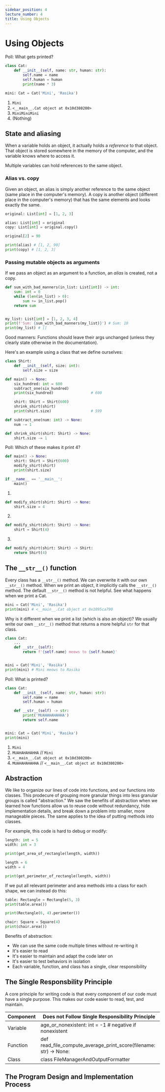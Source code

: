 ```yaml
---
sidebar_position: 4
lecture_number: 4
title: Using Objects
---
```


# Using Objects

Poll: What gets printed?
```python
class Cat:
    def __init__(self, name: str, human: str):
        self.name = name
        self.human = human
        print(name * 3)

mini: Cat = Cat('Mini', 'Rasika')
```

1. `Mini`
2. `<__main__.Cat object at 0x10d380200>`
3. `MiniMiniMini`
4. (Nothing)

## State and aliasing

When a variable holds an object, it actually holds a _reference_ to that object. That object is stored somewhere in the memory of the computer, and the variable knows where to access it.

Multiple variables can hold references to the same object.

### Alias vs. copy

Given an object, an alias is simply another reference to the same object (same place in the computer's memory).
A copy is another object (different place in the computer's memory) that has the same elements and looks exactly the same.

```python
original: List[int] = [1, 2, 3]

alias: List[int] = original
copy: List[int] = original.copy()

original[2] = 90

print(alias) # [1, 2, 90]
print(copy) # [1, 2, 3]
```

### Passing mutable objects as arguments

If we pass an object as an argument to a function, an _alias_ is created, not a copy.

```python
def sum_with_bad_manners(in_list: List[int]) -> int:
    sum: int = 0
    while (len(in_list) > 0):
        sum += in_list.pop()
    return sum


my_list: List[int] = [1, 2, 3, 4]
print(f'Sum: {sum_with_bad_manners(my_list)}') # Sum: 10
print(my_list) # []
```

Good manners: Functions should leave their args unchanged (unless they clearly state otherwise in the documentation).

Here's an example using a class that we define ourselves:

```python
class Shirt:
    def __init__(self, size: int):
        self.size = size

def main() -> None:
    six_hundred: int = 600
    subtract_one(six_hundred)
    print(six_hundred)                 # 600

    shirt: Shirt = Shirt(600)
    shrink_shirt(shirt)
    print(shirt.size)                  # 599

def subtract_one(num: int) -> None:
    num -= 1

def shrink_shirt(shirt: Shirt) -> None:
    shirt.size -= 1
```

Poll: Which of these makes it print 4?
```python
def main() -> None:
    shirt: Shirt = Shirt(600)
    modify_shirt(shirt)
    print(shirt.size)

if __name__ == '__main__':
    main()
```

1. 
```python
def modify_shirt(shirt: Shirt) -> None:
    shirt.size = 4
```

2.
```python
def modify_shirt(shirt: Shirt) -> None:
    shirt = Shirt(4)
```

3.
```python
def modify_shirt(shirt: Shirt) -> Shirt:
    return Shirt(4)
```

## The `__str__()` function

Every class has a `__str__()` method. We can overwrite it with our own `__str__()` method.
When we print an object, it implicitly calls the `__str__()` method.
The default `__str__()` method is not helpful.
See what happens when we print a Cat.

```python
mini = Cat('Mini', 'Rasika')
print(mini) # <__main__.Cat object at 0x1095ca790
```

Why is it different when we print a list (which is also an object)?
We usually write our own `__str__()` method that returns a more helpful `str` for that class.

```python
class Cat:
    ...
    def __str__(self):
        return f'{self.name} meows to {self.human}'


mini = Cat('Mini', 'Rasika')
print(mini) # Mini meows to Rasika
```

Poll: What is printed?
```python
class Cat:
    def __init__(self, name: str, human: str):
        self.name = name
        self.human = human

    def __str__(self) -> str:
        print('MUAHAHAHAHHA')
        return self.name


mini: Cat = Cat('Mini', 'Rasika')
print(mini)
```

1. `Mini`
2. `MUAHAHAHAHHA` // `Mini`
3. `<__main__.Cat object at 0x10d380200>`
4. `MUAHAHAHAHHA` // `<__main__.Cat object at 0x10d380200>`

## Abstraction

We like to organize our lines of code into functions, and our functions into classes. This prodecure of grouping more granular things into less granular groups is called "abstraction." We saw the benefits of abstraction when we learned how functions allow us to reuse code without redundancy, hide implementation details, and break down a problem into smaller, more manageable pieces. The same applies to the idea of putting methods into classes.

For example, this code is hard to debug or modify:

```python
length: int = 5
width: int = 3

print(get_area_of_rectangle(length, width))

length = 6
width = 4

print(get_perimeter_of_rectangle(length, width))
```

If we put all relevant perimeter and area methods into a class for each shape, we can instead do this:

```python
table: Rectangle = Rectangle(5, 3)
print(table.area())

print(Rectangle(6, 4).perimeter())

chair: Square = Square(4)
print(chair.area())
```

Benefits of abstraction:
- We can use the same code multiple times without re-writing it
- It's easier to read
- It's easier to maintain and adapt the code later on
- It's easier to test behaviors in isolation
- Each variable, function, and class has a single, clear responsibility

## The Single Responsbility Principle

A core principle for writing code is that every component of our code must have a single purpose. This makes our code easier to read, test, and maintain.

| Component | Does not Follow Single Responsibility Principle |
| - | - |
| Variable | age_or_nonexistent: int = -1 # negative if nonexistent |
| Function | def read_file_compute_average_print_score(filename: str) -> None: |
| Class | class FileManagerAndOutputFormatter |

## The Program Design and Implementation Process
